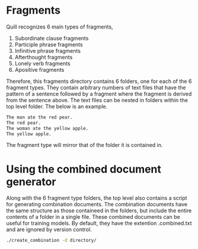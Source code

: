 # Fragments


Quill recognizes 6 main types of fragments,

 1. Subordinate clause fragments
 2. Participle phrase fragments
 3. Infinitive phrase fragments
 4. Afterthought fragments
 5. Lonely verb fragments
 6. Apositive fragments


Therefore, this fragments directory contains 6 folders, one for each of the 6
fragment types.  They contain arbitrary numbers of text files that have the
pattern of a sentence followed by a fragment where the fragment is derived from
the sentence above. The text files can be nested in folders within the top level
folder. The below is an example.

```txt
The man ate the red pear.
The red pear.
The woman ate the yellow apple.
The yellow apple.
```


The fragment type will mirror that of the folder it is contained in.

# Using the combined document generator

Along with the 6 fragment type folders, the top level also contains a script for
generating combination documents. The combination documents have the same
structure as those containeed in the folders, but include the entire contents of
a folder in a single file.  These combined documents can be useful for training
models. By default, they have the extention .combined.txt and are ignored by
version control.

```bash
./create_combination -d directory/
```
